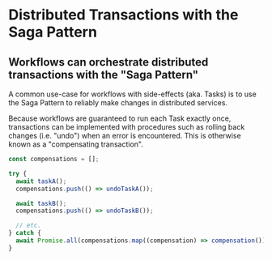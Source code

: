 # Distributed Transactions with the Saga Pattern

## Workflows can orchestrate distributed transactions with the "Saga Pattern"

A common use-case for workflows with side-effects (aka. Tasks) is to use the Saga Pattern to reliably make changes in distributed services.

Because workflows are guaranteed to run each Task exactly once, transactions can be implemented with procedures such as rolling back changes (i.e. "undo") when an error is encountered. This is otherwise known as a "compensating transaction".

```ts
const compensations = [];

try {
  await taskA();
  compensations.push(() => undoTaskA());

  await taskB();
  compensations.push(() => undoTaskB());

  // etc.
} catch {
  await Promise.all(compensations.map((compensation) => compensation()));
}
```
